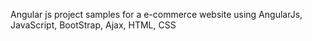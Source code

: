 Angular js project samples for a e-commerce website using AngularJs, JavaScript, BootStrap, Ajax, HTML, CSS
